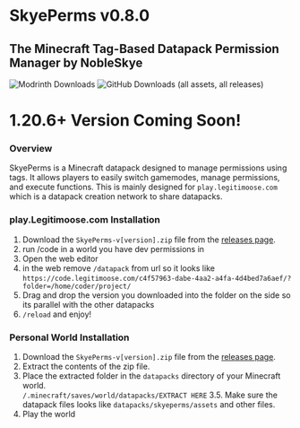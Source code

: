 # SkyePerms v0.8.0
## The Minecraft Tag-Based Datapack Permission Manager by NobleSkye
![Modrinth Downloads](https://img.shields.io/modrinth/dt/SkyePerms?style=for-the-badge&logoSize=12&label=Modrinth) ![GitHub Downloads (all assets, all releases)](https://img.shields.io/github/downloads/NobleSkye/SkyePerms/total?style=for-the-badge&label=Github)

# 1.20.6+ Version Coming Soon!


### Overview
SkyePerms is a Minecraft datapack designed to manage permissions using tags. It allows players to easily switch gamemodes, manage permissions, and execute functions. This is mainly designed for ```play.legitimoose.com``` which is a datapack creation network to share datapacks. 

### play.Legitimoose.com Installation
1. Download the `SkyePerms-v[version].zip` file from the [releases page](https://github.com/NobleSkye/SkyePerms/releases).
2. run /code in a world you have dev permissions in
3. Open the web editor
4. in the web remove ```/datapack``` from url so it looks like ```https://code.legitimoose.com/c4f57963-dabe-4aa2-a4fa-4d4bed7a6aef/?folder=/home/coder/project/```
5. Drag and drop the version you downloaded into the folder on the side so its parallel with the other datapacks
6. ```/reload``` and enjoy!

### Personal World Installation 
1. Download the `SkyePerms-v[version].zip` file from the [releases page](https://github.com/NobleSkye/SkyePerms/releases).
2. Extract the contents of the zip file.
3. Place the extracted folder in the `datapacks` directory of your Minecraft world. \
```/.minecraft/saves/world/datapacks/EXTRACT HERE```
3.5. Make sure the datapack files looks like ```datapacks/skyeperms/assets``` and other files. 
4. Play the world



